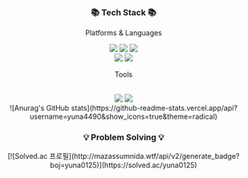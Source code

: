 <div align=center>
  <h3> 📚 Tech Stack 📚 </h3>
  <p> Platforms & Languages </p>
 </div>
 
 <div align="center">
    <img src="https://img.shields.io/badge/Spring-6DB33F?style=for-the-badge&logo=Spring&logoColor=white"/>
    <img src="https://img.shields.io/badge/Spring Boot-6DB33F?style=for-the-badge&logo=Spring Boot&logoColor=white"/>
    <img src="https://img.shields.io/badge/Python-3776AB?style=for-the-badge&logo=Python&logoColor=white"/>
    <br>
    <img src="https://img.shields.io/badge/React Native-09D3AC?style=for-the-badge&logo=Create React App&logoColor=white"/>
    <img src="https://img.shields.io/badge/AWS-232F3E?style=for-the-badge&logo=Amazon AWS&logoColor=white"/>
</div>

<div align=center>
  <p> Tools </p>
 </div>
 
<br>

<div align="center">
  <img src="https://img.shields.io/badge/Visual Studio Code-007ACC?style=for-the-badge&logo=Visual Studio Code&logoColor=white"/>
  <img src="https://img.shields.io/badge/IntelliJ-000000?style=for-the-badge&logo=IntelliJ IDEA&logoColor=white"/>
 </div>
 
 <div align=center>
    ![Anurag's GitHub stats](https://github-readme-stats.vercel.app/api?username=yuna4490&show_icons=true&theme=radical)
 </div>
  
 <div align=center>
  <h3> 💡 Problem Solving 💡 </h3>
 </div>
 
 <div align=center>
 [![Solved.ac
프로필](http://mazassumnida.wtf/api/v2/generate_badge?boj=yuna0125)](https://solved.ac/yuna0125)

 </div>

